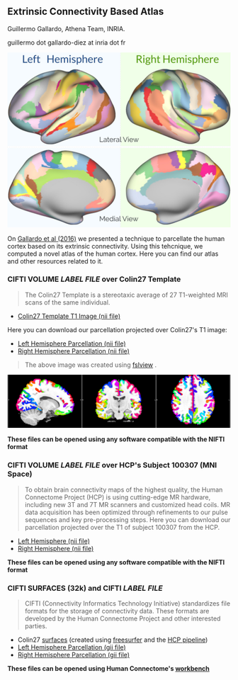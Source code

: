 ## Extrinsic Connectivity Based Atlas

Guillermo Gallardo, Athena Team, INRIA.

guillermo dot gallardo-diez at inria dot fr

![Atlas](img/atlas.jpg)

On [Gallardo et al (2016)](https://hal.archives-ouvertes.fr/hal-01358436/file/Gallardo.pdf) we presented a technique to parcellate the human cortex based on its extrinsic connectivity. Using this tehcnique, we computed a novel atlas of the human cortex. Here you can find our atlas and other resources related to it.

### CIFTI VOLUME *LABEL* _FILE_ over Colin27 Template

> The Colin27 Template is a stereotaxic average of 27 T1-weighted MRI scans of the same individual. 

- [Colin27 Template T1 Image (nii file)](files/colin/T1/colin27.nii.gz)

Here you can download our parcellation projected over Colin27's T1 image:

- [Left Hemisphere Parcellation (nii file)](files/colin/parcellation/EC_atlas.L.colin27.label.nii)
- [Right Hemisphere Parcellation (nii file)](files/colin/parcellation/EC_atlas.R.colin27.label.nii)
> The above image was created using [fslview](https://fsl.fmrib.ox.ac.uk/fsl/fslwiki/) .

![Parcellation on Colin27](img/colin_and_us.png)

**These files can be opened using any software compatible with the NIFTI format**

### CIFTI VOLUME *LABEL* _FILE_ over HCP's Subject 100307 (MNI Space)

> To obtain brain connectivity maps of the highest quality, the Human Connectome Project (HCP) is using cutting-edge MR hardware, including new 3T and 7T MR scanners and customized head coils. MR data acquisition has been optimized through refinements to our pulse sequences and key pre-processing steps.
Here you can download our parcellation projected over the T1 of subject 100307 from the HCP.

- [Left Hemisphere (nii file)](files/EC_atlas.L.100307.label.nii)
- [Right Hemisphere (nii file)](files/EC_atlas.R.100307.label.nii)

**These files can be opened using any software compatible with the NIFTI format**

### CIFTI SURFACES (32k) and CIFTI *LABEL* _FILE_

> CIFTI (Connectivity Informatics Technology Initiative) standardizes file formats for the storage of connectivity data. These formats are developed by the Human Connectome Project and other interested parties.

- Colin27 [surfaces](files/colin/surfaces/all_surfaces.zip) (created using [freesurfer](https://surfer.nmr.mgh.harvard.edu/) and the [HCP pipeline](http://www.humanconnectome.org/documentation/HCP-pipelines/))
- [Left Hemisphere Parcellation (gii file)](files/EC_atlas.L.32k.label.gii)
- [Right Hemisphere Parcellation (gii file)](files/EC_atlas.L.32k.label.gii)

**These files can be opened using Human Connectome's [workbench](https://www.humanconnectome.org/software/connectome-workbench.html)**

